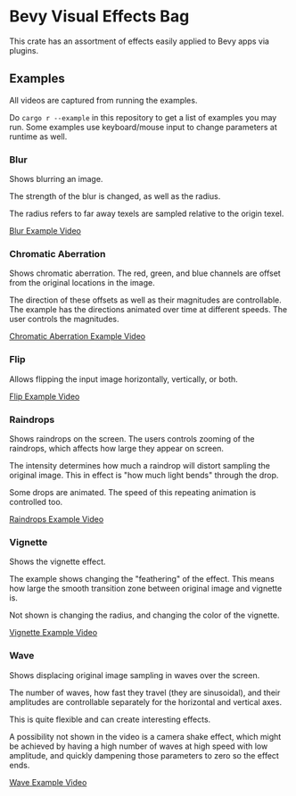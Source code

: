 # Bevy Visual Effects Bag

This crate has an assortment of effects easily applied to Bevy apps via plugins.

## Examples

All videos are captured from running the examples.

Do `cargo r --example` in this repository to get a list of examples you may run.
Some examples use keyboard/mouse input to change parameters at runtime as well.

### Blur

Shows blurring an image.

The strength of the blur is changed, as well as the radius.

The radius refers to far away texels are sampled relative to the origin texel.

[Blur Example Video](https://user-images.githubusercontent.com/52322338/195917033-762688ae-c8ce-4d62-9446-900cd6af1939.mp4)

### Chromatic Aberration

Shows chromatic aberration.
The red, green, and blue channels are offset from the original locations in the image.

The direction of these offsets as well as their magnitudes are controllable.
The example has the directions animated over time at different speeds.
The user controls the magnitudes.

[Chromatic Aberration Example Video](https://user-images.githubusercontent.com/52322338/195917082-453ea4e7-d7b8-46c3-ad6d-1298e53620c0.mp4)

### Flip

Allows flipping the input image horizontally, vertically, or both.

[Flip Example Video](https://user-images.githubusercontent.com/52322338/195917100-acece75a-a867-43c8-a850-62ca7a1109f0.mp4)

### Raindrops

Shows raindrops on the screen.
The users controls zooming of the raindrops, which affects how large they appear on screen.

The intensity determines how much a raindrop will distort sampling the original image.
This in effect is "how much light bends" through the drop.

Some drops are animated. The speed of this repeating animation is controlled too.

[Raindrops Example Video](https://user-images.githubusercontent.com/52322338/195917577-352f549b-1622-4e62-b2e9-7005fbbdd875.mp4)

### Vignette

Shows the vignette effect.

The example shows changing the "feathering" of the effect.
This means how large the smooth transition zone between original image and vignette is.

Not shown is changing the radius, and changing the color of the vignette.

[Vignette Example Video](https://user-images.githubusercontent.com/52322338/195917174-0be12446-d527-4d81-8e0d-24370b8bdd03.mp4)

### Wave

Shows displacing original image sampling in waves over the screen.

The number of waves, how fast they travel (they are sinusoidal),
and their amplitudes are controllable separately for the horizontal and
vertical axes.

This is quite flexible and can create interesting effects.

A possibility not shown in the video is a camera shake effect,
which might be achieved by having a high number of waves at high speed with low amplitude,
and quickly dampening those parameters to zero so the effect ends.

[Wave Example Video](https://user-images.githubusercontent.com/52322338/195917192-461fd2a1-8bdf-4671-bfce-a1182de41fb1.mp4)

